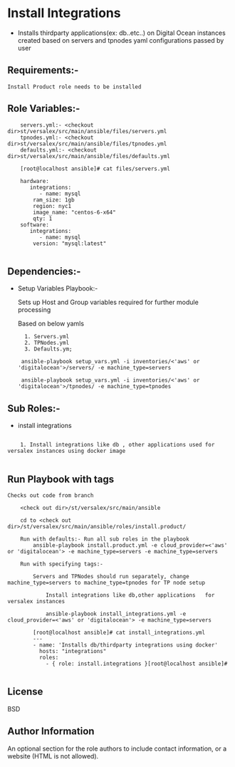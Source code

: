 Install Integrations
===================

  * Installs thirdparty applications(ex: db..etc..) on Digital Ocean instances created based on servers and tpnodes yaml configurations passed by user

Requirements:-
--------------------
	
	Install Product role needs to be installed
	
Role Variables:-
--------------

```
	servers.yml:- <checkout dir>st/versalex/src/main/ansible/files/servers.yml
	tpnodes.yml:- <checkout dir>st/versalex/src/main/ansible/files/tpnodes.yml
	defaults.yml:- <checkout dir>st/versalex/src/main/ansible/files/defaults.yml

	[root@localhost ansible]# cat files/servers.yml
	
	hardware:
	   integrations:           
	      - name: mysql 
		ram_size: 1gb
		region: nyc1
		image_name: "centos-6-x64"
		qty: 1
	software:
	   integrations:
	      - name: mysql
		version: "mysql:latest"
        
```       
 	
Dependencies:-
------------

* Setup Variables Playbook:-

	Sets up Host and Group variables required for further module processing
	
	Based on below yamls
	
		1. Servers.yml
		2. TPNodes.yml
		3. Defaults.ym;
		
       ansible-playbook setup_vars.yml -i inventories/<'aws' or 'digitalocean'>/servers/ -e machine_type=servers

       ansible-playbook setup_vars.yml -i inventories/<'aws' or 'digitalocean'>/tpnodes/ -e machine_type=tpnodes

	
Sub Roles:-
-------------
* install integrations	
```

	1. Install integrations like db , other applications used for versalex instances using docker image 
		

```

Run Playbook with tags
-----------------------
	Checks out code from branch 
	
```
	<check out dir>/st/versalex/src/main/ansible

	cd to <check out dir>/st/versalex/src/main/ansible/roles/install.product/

    Run with defaults:- Run all sub roles in the playbook
        ansible-playbook install.product.yml -e cloud_provider=<'aws' or 'digitalocean'> -e machine_type=servers -e machine_type=servers
    
    Run with specifying tags:- 
    	
    	Servers and TPNodes should run separately, change machine_type=servers to machine_type=tpnodes for TP node setup
    
    		Install integrations like db,other applications   for versalex instances
    		
		    ansible-playbook install_integrations.yml -e cloud_provider=<'aws' or 'digitalocean'> -e machine_type=servers   		    
		    
		[root@localhost ansible]# cat install_integrations.yml
		---
		- name: 'Installs db/thirdparty integrations using docker'
		  hosts: "integrations"
		  roles:
		    - { role: install.integrations }[root@localhost ansible]#
	        
```
 
License
-------

BSD

Author Information
------------------

An optional section for the role authors to include contact information, or a website (HTML is not allowed).
